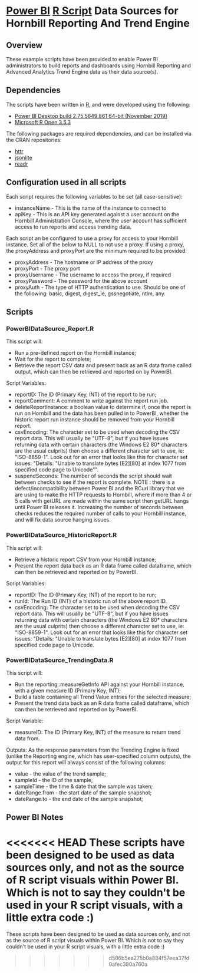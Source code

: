 # [Power BI](https://powerbi.microsoft.com/) [R Script](https://cran.r-project.org/) Data Sources for Hornbill Reporting And Trend Engine

## Overview

These example scripts have been provided to enable Power BI administrators to build reports and dashboards using Hornbill Reporting and Advanced Analytics Trend Engine data as their data source(s).

## Dependencies

The scripts have been written in [R](https://cran.r-project.org/), and were developed using the following:

- [Power BI Desktop build 2.75.5649.861 64-bit (November 2019)](https://powerbi.microsoft.com/)
- [Microsoft R Open 3.5.3](https://mran.microsoft.com/open/)

The following packages are required dependencies, and can be installed via the CRAN repositories:

- [httr](https://cran.r-project.org/web/packages/httr/)
- [jsonlite](https://cran.r-project.org/web/packages/jsonlite/)
- [readr](https://cran.r-project.org/web/packages/readr/index.html)

## Configuration used in all scripts

Each script requires the following variables to be set (all case-sensitive):

- instanceName - This is the name of the instance to connect to
- apiKey - This is an API key generated against a user account on the Hornbill Administration Console, where the user account has sufficient access to run reports and access trending data.

Each script an be configured to use a proxy for access to your Hornbill instance. Set all of the below to NULL to not use a proxy. If using a proxy, the proxyAddress and proxyPort are the minimum required to be provided.

- proxyAddress - The hostname or IP address of the proxy
- proxyPort - The proxy port
- proxyUsername - The username to access the proxy, if required
- proxyPassword - The password for the above account
- proxyAuth - The type of HTTP authentication to use. Should be one of the following: basic, digest, digest_ie, gssnegotiate, ntlm, any.

## Scripts

### PowerBIDataSource_Report.R

This script will:

- Run a pre-defined report on the Hornbill instance;
- Wait for the report to complete;
- Retrieve the report CSV data and present back as an R data frame called output, which can then be retrieved and reported on by PowerBI.

Script Variables:

- reportID: The ID (Primary Key, INT) of the  report to be run;
- reportComment: A comment to write against the report run job.
- deleteReportInstance: a boolean value to determine if, once the report is run on Hornbill and the data has been pulled in to PowerBI, whether the historic report run instance should be removed from your Hornbill report.
- csvEncoding: The character set to be used when decoding the CSV report data. This will usually be "UTF-8", but if you have issues returning data with certain characters (the Windows E2 80* characters are the usual culprits) then choose a different character set to use, ie: "ISO-8859-1". Look out for an error that looks like this for character set issues: "Details: "Unable to translate bytes [E2][80] at index 1077 from specified code page to Unicode"".
- suspendSeconds: The number of seconds the script should wait between checks to see if the report is complete. NOTE : there is a defect/incompatibility between Power BI and the RCurl library that we are using to make the HTTP requests to Hornbill, where if more than 4 or 5 calls with getURL are made within the same script then getURL hangs until Power BI releases it. Increasing the number of seconds between checks reduces the required number of calls to your Hornbill instance, and will fix data source hanging issues.

### PowerBIDataSource_HistoricReport.R

This script will:

- Retrieve a historic report CSV from your Hornbill instance;
- Present the report data back as an R data frame called dataframe, which can then be retrieved and reported on by PowerBI.

Script Variables:

- reportID: The ID (Primary Key, INT) of the  report to be run;
- runId: The Run ID (INT) of a historic run of the above report ID.
- csvEncoding: The character set to be used when decoding the CSV report data. This will usually be "UTF-8", but if you have issues returning data with certain characters (the Windows E2 80* characters are the usual culprits) then choose a different character set to use, ie: "ISO-8859-1". Look out for an error that looks like this for character set issues: "Details: "Unable to translate bytes [E2][80] at index 1077 from specified code page to Unicode.

### PowerBIDataSource_TrendingData.R

This script will:

- Run the reporting::measureGetInfo API  against your Hornbill instance, with a given measure ID (Primary Key, INT);
- Build a table containing all Trend Value entries for the selected measure;
- Present the trend data back as an R data frame called dataframe, which can then be retrieved and reported on by PowerBI.

Script Variable:

- measureID: The ID (Primary Key, INT) of the measure to return trend data from.

Outputs:
As the response parameters from the Trending Engine is fixed (unlike the Reporting engine, which has user-specified column outputs), the output for this report will always consist  of the following columns:

- value - the value of the trend sample;
- sampleId - the ID of the sample;
- sampleTime - the time & date that the sample was taken;
- dateRange.from - the start date of the sample snapshot;
- dateRange.to - the end date of the sample snapshot;

## Power BI Notes

<<<<<<< HEAD
These scripts have been designed to be used as data sources only, and not as the source of R script visuals within Power BI. Which is not to say they couldn't be used in your R script visuals, with a little extra code :)
=======
These scripts have been designed to be used as data sources only, and not as the source of R script visuals within Power BI. Which is not to say they couldn't be used in your R script visuals, with a little extra code :)
>>>>>>> d586b5ea275b0a884f57eea37fd0afec380a760a

